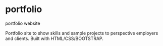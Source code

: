 # portfolio
portfolio website

Portfolio site to show skills and sample projects to perspective employers and clients. Built with HTML/CSS/BOOTSTRAP.